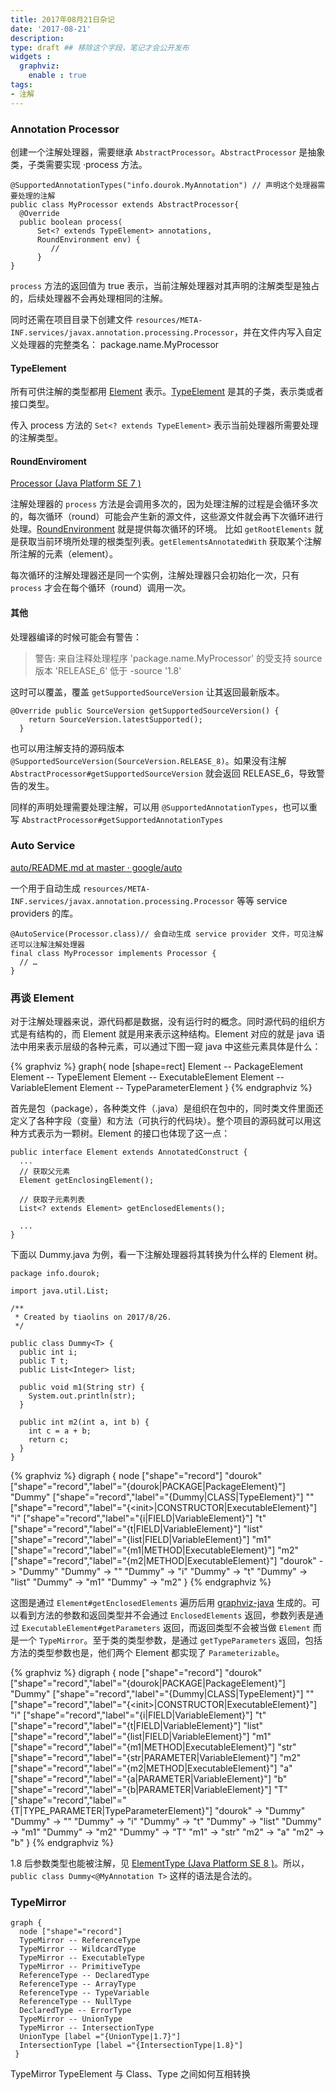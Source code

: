 ```yaml
---
title: 2017年08月21日杂记
date: '2017-08-21'
description:
type: draft ## 移除这个字段，笔记才会公开发布
widgets :
  graphviz:
    enable : true
tags:
- 注解
---
```


### Annotation Processor

创建一个注解处理器，需要继承 `AbstractProcessor`。`AbstractProcessor` 是抽象类，子类需要实现 ·process 方法。

    @SupportedAnnotationTypes("info.dourok.MyAnnotation") // 声明这个处理器需要处理的注解
    public class MyProcessor extends AbstractProcessor{
      @Override
      public boolean process(
          Set<? extends TypeElement> annotations,
          RoundEnvironment env) {
             // 
          }
    }

`process` 方法的返回值为 true 表示，当前注解处理器对其声明的注解类型是独占的，后续处理器不会再处理相同的注解。

同时还需在项目目录下创建文件 `resources/META-INF.services/javax.annotation.processing.Processor`，并在文件内写入自定义处理器的完整类名： package.name.MyProcessor

#### TypeElement

所有可供注解的类型都用 [Element][] 表示。[TypeElement][] 是其的子类，表示类或者接口类型。

传入 process 方法的 `Set<? extends TypeElement>` 表示当前处理器所需要处理的注解类型。

[Element]: https://docs.oracle.com/javase/7/docs/api/javax/lang/model/element/Element.html
[TypeElement]: https://docs.oracle.com/javase/7/docs/api/javax/lang/model/element/TypeElement.html

#### RoundEnviroment

[Processor (Java Platform SE 7 )](https://docs.oracle.com/javase/7/docs/api/javax/annotation/processing/Processor.html#process)

注解处理器的 `process` 方法是会调用多次的，因为处理注解的过程是会循环多次的，每次循环（round）可能会产生新的源文件，这些源文件就会再下次循环进行处理。[RoundEnvironment][] 就是提供每次循环的环境。
比如 `getRootElements` 就是获取当前环境所处理的根类型列表。`getElementsAnnotatedWith` 获取某个注解所注解的元素（element）。

每次循环的注解处理器还是同一个实例，注解处理器只会初始化一次，只有 `process` 才会在每个循环（round）调用一次。

[RoundEnvironment]: https://docs.oracle.com/javase/7/docs/api/javax/annotation/processing/RoundEnvironment.html

#### 其他

处理器编译的时候可能会有警告：

> 警告: 来自注释处理程序 'package.name.MyProcessor' 的受支持 source 版本 'RELEASE_6' 低于 -source '1.8'

这时可以覆盖，覆盖 `getSupportedSourceVersion` 让其返回最新版本。

    @Override public SourceVersion getSupportedSourceVersion() {
        return SourceVersion.latestSupported();
      }

也可以用注解支持的源码版本 `@SupportedSourceVersion(SourceVersion.RELEASE_8)`。如果没有注解 `AbstractProcessor#getSupportedSourceVersion` 就会返回 RELEASE_6，导致警告的发生。

同样的声明处理需要处理注解，可以用 `@SupportedAnnotationTypes`，也可以重写 `AbstractProcessor#getSupportedAnnotationTypes`


### Auto Service

[auto/README.md at master · google/auto](https://github.com/google/auto/blob/master/service/README.md)

一个用于自动生成 `resources/META-INF.services/javax.annotation.processing.Processor` 等等 service providers 的库。

    @AutoService(Processor.class)// 会自动生成 service provider 文件，可见注解还可以注解注解处理器
    final class MyProcessor implements Processor {
      // …
    }


### 再谈 Element

对于注解处理器来说，源代码都是数据，没有运行时的概念。同时源代码的组织方式是有结构的，而 Element 就是用来表示这种结构。Element 对应的就是 java 语法中用来表示层级的各种元素，可以通过下图一窥 java 中这些元素具体是什么：

{% graphviz %}
graph{
  node [shape=rect]
  Element -- PackageElement
  Element -- TypeElement
  Element -- ExecutableElement
  Element -- VariableElement
  Element -- TypeParameterElement
}
{% endgraphviz %}

首先是包（package），各种类文件（.java）是组织在包中的，同时类文件里面还定义了各种字段（变量）和方法（可执行的代码块）。整个项目的源码就可以用这种方式表示为一颗树。Element 的接口也体现了这一点：

    public interface Element extends AnnotatedConstruct {
      ...
      // 获取父元素
      Element getEnclosingElement();
    
      // 获取子元素列表
      List<? extends Element> getEnclosedElements();
      
      ...
    }

下面以 Dummy.java 为例，看一下注解处理器将其转换为什么样的 Element 树。

    package info.dourok;
    
    import java.util.List;
    
    /**
     * Created by tiaolins on 2017/8/26.
     */
    
    public class Dummy<T> {
      public int i;
      public T t;
      public List<Integer> list;
    
      public void m1(String str) {
        System.out.println(str);
      }
    
      public int m2(int a, int b) {
        int c = a + b;
        return c;
      }
    }



{% graphviz %}
digraph {
  node ["shape"="record"]
  "dourok" ["shape"="record","label"="{dourok|PACKAGE|PackageElement}"]
  "Dummy" ["shape"="record","label"="{Dummy|CLASS|TypeElement}"]
  "<init>" ["shape"="record","label"="{\<init\>|CONSTRUCTOR|ExecutableElement}"]
  "i" ["shape"="record","label"="{i|FIELD|VariableElement}"]
  "t" ["shape"="record","label"="{t|FIELD|VariableElement}"]
  "list" ["shape"="record","label"="{list|FIELD|VariableElement}"]
  "m1" ["shape"="record","label"="{m1|METHOD|ExecutableElement}"]
  "m2" ["shape"="record","label"="{m2|METHOD|ExecutableElement}"]
  "dourok" -> "Dummy"
  "Dummy" -> "<init>"
  "Dummy" -> "i"
  "Dummy" -> "t"
  "Dummy" -> "list"
  "Dummy" -> "m1"
  "Dummy" -> "m2"
  }
{% endgraphviz %}

这图是通过 `Element#getEnclosedElements` 遍历后用 [graphviz-java][] 生成的。可以看到方法的参数和返回类型并不会通过 `EnclosedElements` 返回，参数列表是通过 `ExecutableElement#getParameters` 返回，而返回类型不会被当做 `Element` 而是一个 `TypeMirror`。至于类的类型参数，是通过 `getTypeParameters` 返回，包括方法的类型参数也是，他们两个 Element 都实现了  `Parameterizable`。

{% graphviz %}
digraph {
  node ["shape"="record"]
  "dourok" ["shape"="record","label"="{dourok|PACKAGE|PackageElement}"]
  "Dummy" ["shape"="record","label"="{Dummy|CLASS|TypeElement}"]
  "<init>" ["shape"="record","label"="{\<init\>|CONSTRUCTOR|ExecutableElement}"]
  "i" ["shape"="record","label"="{i|FIELD|VariableElement}"]
  "t" ["shape"="record","label"="{t|FIELD|VariableElement}"]
  "list" ["shape"="record","label"="{list|FIELD|VariableElement}"]
  "m1" ["shape"="record","label"="{m1|METHOD|ExecutableElement}"]
  "str" ["shape"="record","label"="{str|PARAMETER|VariableElement}"]
  "m2" ["shape"="record","label"="{m2|METHOD|ExecutableElement}"]
  "a" ["shape"="record","label"="{a|PARAMETER|VariableElement}"]
  "b" ["shape"="record","label"="{b|PARAMETER|VariableElement}"]
  "T" ["shape"="record","label"="{T|TYPE_PARAMETER|TypeParameterElement}"]
  "dourok" -> "Dummy"
  "Dummy" -> "<init>"
  "Dummy" -> "i"
  "Dummy" -> "t"
  "Dummy" -> "list"
  "Dummy" -> "m1"
  "Dummy" -> "m2"
  "Dummy" -> "T"
  "m1" -> "str"
  "m2" -> "a"
  "m2" -> "b"
  }
{% endgraphviz %}

1.8 后参数类型也能被注解，见 [ElementType (Java Platform SE 8 )](https://docs.oracle.com/javase/8/docs/api/java/lang/annotation/ElementType.html#TYPE_PARAMETER)。所以，`public class Dummy<@MyAnnotation T>` 这样的语法是合法的。


[graphviz-java]: https://github.com/nidi3/graphviz-java

### TypeMirror

```graphviz
graph {
  node ["shape"="record"]
  TypeMirror -- ReferenceType
  TypeMirror -- WildcardType
  TypeMirror -- ExecutableType
  TypeMirror -- PrimitiveType
  ReferenceType -- DeclaredType
  ReferenceType -- ArrayType
  ReferenceType -- TypeVariable
  ReferenceType -- NullType
  DeclaredType -- ErrorType
  TypeMirror -- UnionType 
  TypeMirror -- IntersectionType
  UnionType [label ="{UnionType|1.7}"]
  IntersectionType [label ="{IntersectionType|1.8}"]
 }
```


TypeMirror TypeElement 与 Class、Type 之间如何互相转换
